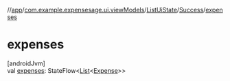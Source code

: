 //[app](../../../../index.md)/[com.example.expensesage.ui.viewModels](../../index.md)/[ListUiState](../index.md)/[Success](index.md)/[expenses](expenses.md)

# expenses

[androidJvm]\
val [expenses](expenses.md): StateFlow&lt;[List](https://kotlinlang.org/api/latest/jvm/stdlib/kotlin.collections/-list/index.html)&lt;[Expense](../../../com.example.expensesage.data.expenses/-expense/index.md)&gt;&gt;
